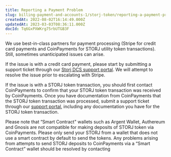 ```yaml
---
title: Reporting a Payment Problem
slug: billing-payment-and-accounts-1/storj-token/reporting-a-payment-problem
createdAt: 2022-08-02T16:14:49.000Z
updatedAt: 2023-03-03T08:36:11.000Z
docId: Tq6GxPXWKrg75rbUTGB3F
---
```


We use best-in-class partners for payment processing (Stripe for credit card payments and CoinPayments for STORJ utility token transactions).  Still, sometimes unanticipated issues can arise.

If the issue is with a credit card payment, please start by submitting a support ticket through our [Storj DCS support portal](https://supportdcs.storj.io/hc/en-us/requests/new). We will attempt to resolve the issue prior to escalating with Stripe.

If the issue is with a STORJ token transaction, you should first contact CoinPayments to confirm that your STORJ token transaction was received by CoinPayments. Once you have documentation from CoinPayments that the STORJ token transaction was processed, submit a support ticket through our [support portal](https://supportdcs.storj.io/hc/en-us/requests/new), including any documentation you have for the STORJ token transaction.

Please note that “Smart Contract" wallets such as Argent Wallet, Authereum and Gnosis are not compatible for making deposits of STORJ token via CoinPayments. Please only send your STORJ from a wallet that does not use a smart contract by default to send the tokens. Any problems arising from attempts to send STORJ deposits to CoinPayments via a “Smart Contract” wallet should be resolved by contacting 

